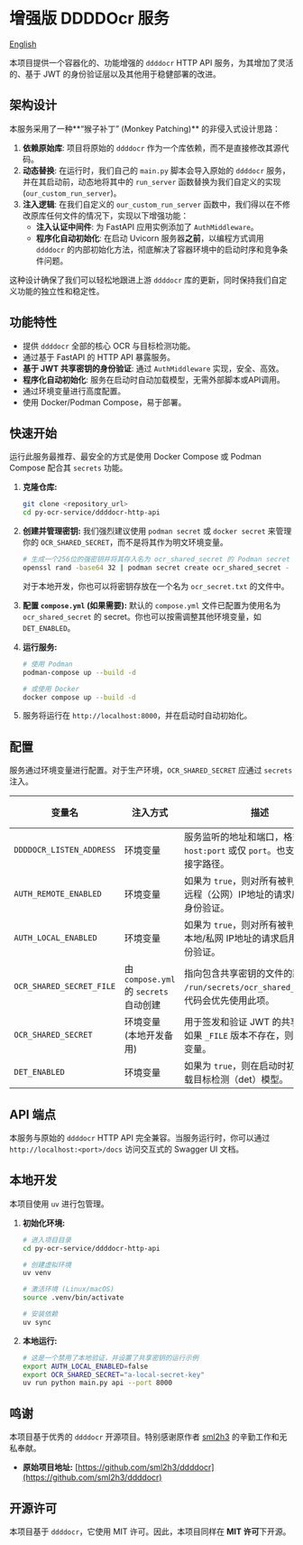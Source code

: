 # 增强版 DDDDOcr 服务

[English](./README.md)

本项目提供一个容器化的、功能增强的 `ddddocr` HTTP API 服务，为其增加了灵活的、基于 JWT 的身份验证层以及其他用于稳健部署的改进。

## 架构设计

本服务采用了一种**“猴子补丁” (Monkey Patching)** 的非侵入式设计思路：

1.  **依赖原始库**: 项目将原始的 `ddddocr` 作为一个库依赖，而不是直接修改其源代码。
2.  **动态替换**: 在运行时，我们自己的 `main.py` 脚本会导入原始的 `ddddocr` 服务，并在其启动前，动态地将其中的 `run_server` 函数替换为我们自定义的实现 (`our_custom_run_server`)。
3.  **注入逻辑**: 在我们自定义的 `our_custom_run_server` 函数中，我们得以在不修改原库任何文件的情况下，实现以下增强功能：
    *   **注入认证中间件**: 为 FastAPI 应用实例添加了 `AuthMiddleware`。
    *   **程序化自动初始化**: 在启动 Uvicorn 服务器**之前**，以编程方式调用 `ddddocr` 的内部初始化方法，彻底解决了容器环境中的启动时序和竞争条件问题。

这种设计确保了我们可以轻松地跟进上游 `ddddocr` 库的更新，同时保持我们自定义功能的独立性和稳定性。

## 功能特性

- 提供 `ddddocr` 全部的核心 OCR 与目标检测功能。
- 通过基于 FastAPI 的 HTTP API 暴露服务。
- **基于 JWT 共享密钥的身份验证**: 通过 `AuthMiddleware` 实现，安全、高效。
- **程序化自动初始化**: 服务在启动时自动加载模型，无需外部脚本或API调用。
- 通过环境变量进行高度配置。
- 使用 Docker/Podman Compose，易于部署。

## 快速开始

运行此服务最推荐、最安全的方式是使用 Docker Compose 或 Podman Compose 配合其 `secrets` 功能。

1.  **克隆仓库:**
    ```bash
    git clone <repository_url>
    cd py-ocr-service/ddddocr-http-api
    ```

2.  **创建并管理密钥:**
    我们强烈建议使用 `podman secret` 或 `docker secret` 来管理你的 `OCR_SHARED_SECRET`，而不是将其作为明文环境变量。
    ```bash
    # 生成一个256位的强密钥并将其存入名为 ocr_shared_secret 的 Podman secret 中
    openssl rand -base64 32 | podman secret create ocr_shared_secret -
    ```
    对于本地开发，你也可以将密钥存放在一个名为 `ocr_secret.txt` 的文件中。

3.  **配置 `compose.yml` (如果需要):**
    默认的 `compose.yml` 文件已配置为使用名为 `ocr_shared_secret` 的 secret。你也可以按需调整其他环境变量，如 `DET_ENABLED`。

4.  **运行服务:**
    ```bash
    # 使用 Podman
    podman-compose up --build -d
    
    # 或使用 Docker
    docker compose up --build -d
    ```

5.  服务将运行在 `http://localhost:8000`，并在启动时自动初始化。

## 配置

服务通过环境变量进行配置。对于生产环境，`OCR_SHARED_SECRET` 应通过 `secrets` 注入。

| 变量名                   | 注入方式                               | 描述                                                                                             | 默认值    |
| ------------------------ | -------------------------------------- | ------------------------------------------------------------------------------------------------ | --------- |
| `DDDDOCR_LISTEN_ADDRESS` | 环境变量                               | 服务监听的地址和端口，格式为 `host:port` 或仅 `port`。也支持Unix套接字路径。                         | `8000`    |
| `AUTH_REMOTE_ENABLED`    | 环境变量                               | 如果为 `true`，则对所有被判定为来自远程（公网）IP地址的请求启用 JWT 身份验证。                       | `true`    |
| `AUTH_LOCAL_ENABLED`     | 环境变量                               | 如果为 `true`，则对所有被判定为来自本地/私网 IP地址的请求启用 JWT 身份验证。                         | `false`   |
| `OCR_SHARED_SECRET_FILE` | 由 `compose.yml` 的 `secrets` 自动创建 | 指向包含共享密钥的文件的路径 (例如 `/run/secrets/ocr_shared_secret`)。代码会优先使用此项。         | `null`    |
| `OCR_SHARED_SECRET`      | 环境变量 (本地开发备用)                | 用于签发和验证 JWT 的共享密钥。如果 `_FILE` 版本不存在，则会使用此变量。                           | `null`    |
| `DET_ENABLED`            | 环境变量                               | 如果为 `true`，则在启动时初始化并加载目标检测（det）模型。                                         | `false`   |

## API 端点

本服务与原始的 `ddddocr` HTTP API 完全兼容。当服务运行时，你可以通过 `http://localhost:<port>/docs` 访问交互式的 Swagger UI 文档。

## 本地开发

本项目使用 `uv` 进行包管理。

1.  **初始化环境:**
    ```bash
    # 进入项目目录
    cd py-ocr-service/ddddocr-http-api

    # 创建虚拟环境
    uv venv

    # 激活环境 (Linux/macOS)
    source .venv/bin/activate

    # 安装依赖
    uv sync
    ```

2.  **本地运行:**
    ```bash
    # 这是一个禁用了本地验证，并设置了共享密钥的运行示例
    export AUTH_LOCAL_ENABLED=false
    export OCR_SHARED_SECRET="a-local-secret-key"
    uv run python main.py api --port 8000
    ```

## 鸣谢

本项目基于优秀的 `ddddocr` 开源项目。特别感谢原作者 [sml2h3](https://github.com/sml2h3) 的辛勤工作和无私奉献。

-   **原始项目地址:** [https://github.com/sml2h3/ddddocr](https://github.com/sml2h3/ddddocr)

## 开源许可

本项目基于 `ddddocr`，它使用 MIT 许可。因此，本项目同样在 **MIT 许可**下开源。
